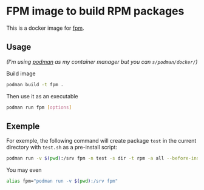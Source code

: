 # FPM image to build RPM packages

This is a docker image for [fpm](https://github.com/jordansissel/fpm).

## Usage

_(I'm using [podman](https://github.com/containers/podman) as my container
manager but you can `s/podman/docker/`)_

Build image

```bash
podman build -t fpm .
```

Then use it as an executable

```bash
podman run fpm [options]
```

## Exemple

For exemple, the following command will create package `test` in the current
directory with `test.sh` as a pre-install script:

```bash
podman run -v $(pwd):/srv fpm -n test -s dir -t rpm -a all --before-install /srv/test.sh /srv
```

You may even

```bash
alias fpm="podman run -v $(pwd):/srv fpm"
```
